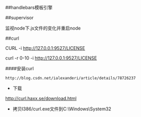 ##handlebars模板引擎



##supervisor

监视node下.js文件的变化并重启node



##curl

CURL -i http://127.0.0.1:9527/LICENSE

curl -r 0-10 -i http://127.0.0.1:9527/LICENSE

####安装curl

`http://blog.csdn.net/ialexanderi/article/details/78726237`

- 下载

http://curl.haxx.se/download.html

- 拷贝I386/curl.exe文件到C:\Windows\System32
